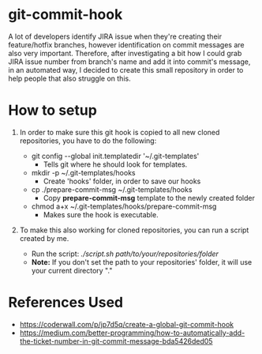 # git-commit-hook

A lot of developers identify JIRA issue when they're creating their feature/hotfix branches, however identification on commit messages are also very important. Therefore, after investigating a bit how I could grab JIRA issue number from branch's name and add it into commit's message, in an automated way, I decided to create this small repository in order to help people that also struggle on this.

# How to setup

1. In order to make sure this git hook is copied to all new cloned repositories, you have to do the following:
   * git config --global init.templatedir '~/.git-templates'
      * Tells git where he should look for templates.
   * mkdir -p ~/.git-templates/hooks
      * Create 'hooks' folder, in order to save our hooks
   * cp ./prepare-commit-msg ~/.git-templates/hooks
      * Copy **prepare-commit-msg** template to the newly created folder
   * chmod a+x ~/.git-templates/hooks/prepare-commit-msg
      * Makes sure the hook is executable.

2. To make this also working for cloned repositories, you can run a script created by me.
   * Run the script: *./script.sh path/to/your/repositories/folder*
   * **Note:** If you don't set the path to your repositories' folder, it will use your current directory "."

# References Used

* https://coderwall.com/p/jp7d5q/create-a-global-git-commit-hook
* https://medium.com/better-programming/how-to-automatically-add-the-ticket-number-in-git-commit-message-bda5426ded05
